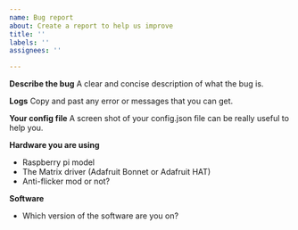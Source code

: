 ```yaml
---
name: Bug report
about: Create a report to help us improve
title: ''
labels: ''
assignees: ''

---
```


**Describe the bug**
A clear and concise description of what the bug is.

**Logs**
Copy and past any error or messages that you can get. 

**Your config file**
A screen shot of your config.json file can be really useful to help you. 

**Hardware you are using**
- Raspberry pi model
- The Matrix driver (Adafruit Bonnet or Adafruit HAT)
- Anti-flicker mod or not? 

**Software**
- Which version of the software are you on?
